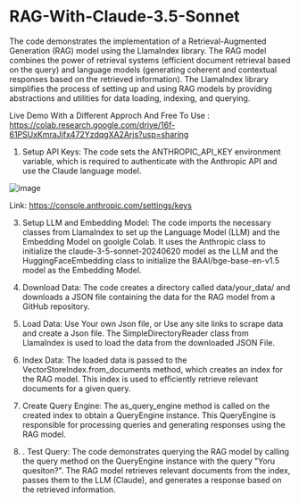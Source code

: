# RAG-With-Claude-3.5-Sonnet
The code demonstrates the implementation of a Retrieval-Augmented Generation (RAG) model using the LlamaIndex library.
The RAG model combines the power of retrieval systems (efficient document retrieval based on the 
query) and language models (generating coherent and contextual responses based on the retrieved 
information). The LlamaIndex library simplifies the process of setting up and using RAG models by 
providing abstractions and utilities for data loading, indexing, and querying.

Live Demo With a Different Approch And Free To Use : https://colab.research.google.com/drive/16f-61PSUxKmraJjfx472YzdqgXA2Arjs?usp=sharing

1. Setup API Keys: The code sets the ANTHROPIC_API_KEY environment variable, which is required 
to authenticate with the Anthropic API and use the Claude language model.

![image](https://github.com/user-attachments/assets/5db6d2f3-f575-48a9-8c22-7a3ee1b0c87d)

Link: https://console.anthropic.com/settings/keys


3. Setup LLM and Embedding Model: The code imports the necessary classes from LlamaIndex 
to set up the Language Model (LLM) and the Embedding Model on goolgle Colab. It uses the Anthropic class to 
initialize the claude-3-5-sonnet-20240620 model as the LLM and the HuggingFaceEmbedding class 
to initialize the BAAI/bge-base-en-v1.5 model as the Embedding Model.

4. Download Data: The code creates a directory called data/your_data/ and downloads a JSON 
file containing the data for the RAG model from a GitHub repository.

5. Load Data: Use Your own Json file, or Use any site links to scrape data and create a Json file. The SimpleDirectoryReader class from LlamaIndex is used to load the data from the 
downloaded JSON File.

7. Index Data: The loaded data is passed to the VectorStoreIndex.from_documents method, which 
creates an index for the RAG model. This index is used to efficiently retrieve relevant 
documents for a given query.

8. Create Query Engine: The as_query_engine method is called on the created index to obtain a 
QueryEngine instance. This QueryEngine is responsible for processing queries and generating 
responses using the RAG model.

9. . Test Query: The code demonstrates querying the RAG model by calling the query method on 
the QueryEngine instance with the query "Yoru quesiton?". The RAG model 
retrieves relevant documents from the index, passes them to the LLM (Claude), and generates 
a response based on the retrieved information.


